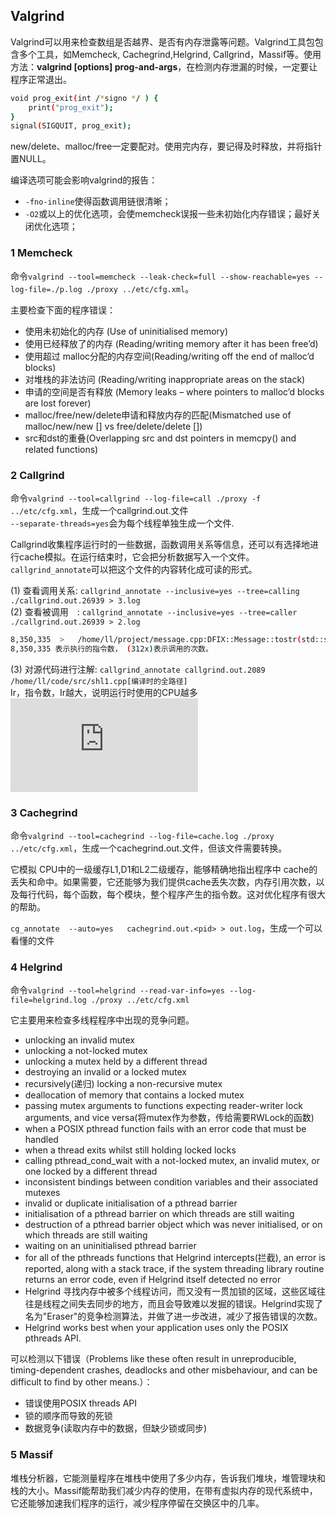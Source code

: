 ## Valgrind

Valgrind可以用来检查数组是否越界、是否有内存泄露等问题。Valgrind工具包包含多个工具，如Memcheck, Cachegrind,Helgrind, Callgrind，Massif等。使用方法：**valgrind [options] prog-and-args**，在检测内存泄漏的时候，一定要让程序正常退出。
```sh
void prog_exit(int /*signo */ ) {
    print("prog_exit");
}
signal(SIGQUIT, prog_exit);
```
new/delete、malloc/free一定要配对。使用完内存，要记得及时释放，并将指针置NULL。

编译选项可能会影响valgrind的报告：
- `-fno-inline`使得函数调用链很清晰；
- `-O2`或以上的优化选项，会使memcheck误报一些未初始化内存错误；最好关闭优化选项；

### 1 Memcheck

命令`valgrind --tool=memcheck --leak-check=full --show-reachable=yes --log-file=./p.log ./proxy ../etc/cfg.xml`。

主要检查下面的程序错误：
- 使用未初始化的内存 (Use of uninitialised memory)
- 使用已经释放了的内存 (Reading/writing memory after it has been free’d)
- 使用超过 malloc分配的内存空间(Reading/writing off the end of malloc’d blocks)
- 对堆栈的非法访问 (Reading/writing inappropriate areas on the stack)
- 申请的空间是否有释放 (Memory leaks – where pointers to malloc’d blocks are lost forever)
- malloc/free/new/delete申请和释放内存的匹配(Mismatched use of malloc/new/new [] vs free/delete/delete [])
- src和dst的重叠(Overlapping src and dst pointers in memcpy() and related functions)

### 2 Callgrind

命令`valgrind --tool=callgrind --log-file=call ./proxy -f ../etc/cfg.xml`，生成一个callgrind.out.<pid>文件<br/>
`--separate-threads=yes`会为每个线程单独生成一个文件.

Callgrind收集程序运行时的一些数据，函数调用关系等信息，还可以有选择地进行cache模拟。在运行结束时，它会把分析数据写入一个文件。`callgrind_annotate`可以把这个文件的内容转化成可读的形式。

(1) 查看调用关系: `callgrind_annotate --inclusive=yes --tree=calling ./callgrind.out.26939 > 3.log` <br/>
(2) 查看被调用　: `callgrind_annotate --inclusive=yes --tree=caller  ./callgrind.out.26939 > 2.log`
```sh
8,350,335  >   /home/ll/project/message.cpp:DFIX::Message::tostr(std::string&, int)  (312x) [/home/ll/bin/proxy]
8,350,335 表示执行的指令数， (312x)表示调用的次数。
```
(3) 对源代码进行注解: `callgrind_annotate callgrind.out.2089  /home/ll/code/src/shl1.cpp[编译时的全路径]` <br/>
    Ir，指令数，Ir越大，说明运行时使用的CPU越多 <br/>
    ![kcachegrind](http://kcachegrind.sourceforge.net/html/Home.html)

### 3 Cachegrind

命令`valgrind --tool=cachegrind --log-file=cache.log ./proxy ../etc/cfg.xml`，生成一个cachegrind.out.<pid>文件，但该文件需要转换。

它模拟 CPU中的一级缓存L1,D1和L2二级缓存，能够精确地指出程序中 cache的丢失和命中。如果需要，它还能够为我们提供cache丢失次数，内存引用次数，以及每行代码，每个函数，每个模块，整个程序产生的指令数。这对优化程序有很大的帮助。

`cg_annotate  --auto=yes   cachegrind.out.<pid> > out.log`，生成一个可以看懂的文件

### 4 Helgrind

命令`valgrind --tool=helgrind --read-var-info=yes --log-file=helgrind.log ./proxy ../etc/cfg.xml`

它主要用来检查多线程程序中出现的竞争问题。
- unlocking an invalid mutex
- unlocking a not-locked mutex
- unlocking a mutex held by a different thread
- destroying an invalid or a locked mutex
- recursively(递归) locking a non-recursive mutex
- deallocation of memory that contains a locked mutex
- passing mutex arguments to functions expecting reader-writer lock arguments, and vice versa(将mutex作为参数，传给需要RWLock的函数)
- when a POSIX pthread function fails with an error code that must be handled
- when a thread exits whilst still holding locked locks
- calling pthread_cond_wait with a not-locked mutex, an invalid mutex, or one locked by a different thread
- inconsistent bindings between condition variables and their associated mutexes
- invalid or duplicate initialisation of a pthread barrier
- initialisation of a pthread barrier on which threads are still waiting
- destruction of a pthread barrier object which was never initialised, or on which threads are still waiting
- waiting on an uninitialised pthread barrier
- for all of the pthreads functions that Helgrind intercepts(拦截), an error is reported, along with a stack trace, if the system threading library routine returns an error code, even if Helgrind itself detected no error
- Helgrind 寻找内存中被多个线程访问，而又没有一贯加锁的区域，这些区域往往是线程之间失去同步的地方，而且会导致难以发掘的错误。Helgrind实现了名为"Eraser"的竞争检测算法，并做了进一步改进，减少了报告错误的次数。
- Helgrind works best when your application uses only the POSIX pthreads API.

可以检测以下错误（Problems like these often result in unreproducible, timing-dependent crashes, deadlocks and other misbehaviour, and can be difficult to find by other means.）：
- 错误使用POSIX threads API
- 锁的顺序而导致的死锁
- 数据竞争(读取内存中的数据，但缺少锁或同步)

### 5 Massif
堆栈分析器，它能测量程序在堆栈中使用了多少内存，告诉我们堆块，堆管理块和栈的大小。Massif能帮助我们减少内存的使用，在带有虚拟内存的现代系统中，它还能够加速我们程序的运行，减少程序停留在交换区中的几率。
